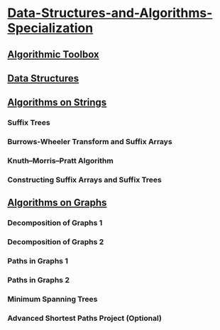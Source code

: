 # [Data-Structures-and-Algorithms-Specialization](https://www.coursera.org/specializations/data-structures-algorithms)
## [Algorithmic Toolbox](https://www.coursera.org/learn/algorithmic-toolbox)
## [Data Structures](https://www.coursera.org/learn/data-structures)
## [Algorithms on Strings](https://www.coursera.org/learn/algorithms-on-strings)
### Suffix Trees
### Burrows-Wheeler Transform and Suffix Arrays
### Knuth–Morris–Pratt Algorithm
### Constructing Suffix Arrays and Suffix Trees
## [Algorithms on Graphs](https://www.coursera.org/learn/algorithms-on-graphs)
### Decomposition of Graphs 1
### Decomposition of Graphs 2
### Paths in Graphs 1
### Paths in Graphs 2
### Minimum Spanning Trees
### Advanced Shortest Paths Project (Optional)